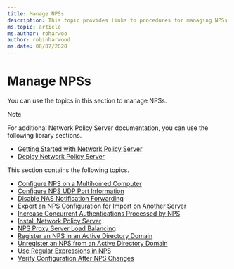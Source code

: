 ```yaml
---
title: Manage NPSs
description: This topic provides links to procedures for managing NPSs in Windows Server 2016.
ms.topic: article
ms.author: roharwoo
author: robinharwood
ms.date: 08/07/2020
---
```


# Manage NPSs

You can use the topics in this section to manage NPSs.

>[!NOTE]
>For additional Network Policy Server documentation, you can use the following library sections.
>- [Getting Started with Network Policy Server](nps-getstart-top.md)
>- [Deploy Network Policy Server](nps-deploy.md)

This section contains the following topics.

- [Configure NPS on a Multihomed Computer](nps-multihomed-configure.md)
- [Configure NPS UDP Port Information](nps-udp-ports-configure.md)
- [Disable NAS Notification Forwarding](nps-disable-nas-notifications.md)
- [Export an NPS Configuration for Import on Another Server](nps-manage-export.md)
- [Increase Concurrent Authentications Processed by NPS](nps-concurrent-auth.md)
- [Install Network Policy Server](nps-manage-install.md)
- [NPS Proxy Server Load Balancing](nps-manage-proxy-lb.md)
- [Register an NPS in an Active Directory Domain](nps-manage-register.md)
- [Unregister an NPS from an Active Directory Domain](nps-manage-unregister.md)
- [Use Regular Expressions in NPS](nps-crp-reg-expressions.md)
- [Verify Configuration After NPS Changes](nps-manage-verify.md)

